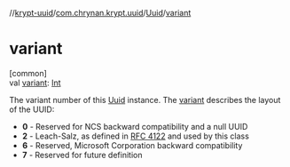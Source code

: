 //[krypt-uuid](../../../index.md)/[com.chrynan.krypt.uuid](../index.md)/[Uuid](index.md)/[variant](variant.md)

# variant

[common]\
val [variant](variant.md): [Int](https://kotlinlang.org/api/latest/jvm/stdlib/kotlin/-int/index.html)

The variant number of this [Uuid](index.md) instance. The [variant](variant.md) describes the layout of the UUID:

- 
   **0** - Reserved for NCS backward compatibility and a null UUID
- 
   **2** - Leach-Salz, as defined in [RFC 4122](https://tools.ietf.org/html/rfc4122) and used by this class
- 
   **6** - Reserved, Microsoft Corporation backward compatibility
- 
   **7** - Reserved for future definition
